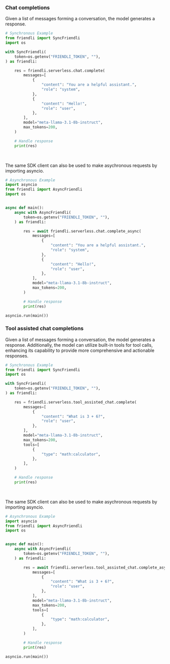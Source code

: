 <!-- Start SDK Example Usage [usage] -->
### Chat completions

Given a list of messages forming a conversation, the model generates a response.

```python
# Synchronous Example
from friendli import SyncFriendli
import os

with SyncFriendli(
    token=os.getenv("FRIENDLI_TOKEN", ""),
) as friendli:

    res = friendli.serverless.chat.complete(
        messages=[
            {
                "content": "You are a helpful assistant.",
                "role": "system",
            },
            {
                "content": "Hello!",
                "role": "user",
            },
        ],
        model="meta-llama-3.1-8b-instruct",
        max_tokens=200,
    )

    # Handle response
    print(res)
```

</br>

The same SDK client can also be used to make asychronous requests by importing asyncio.
```python
# Asynchronous Example
import asyncio
from friendli import AsyncFriendli
import os


async def main():
    async with AsyncFriendli(
        token=os.getenv("FRIENDLI_TOKEN", ""),
    ) as friendli:

        res = await friendli.serverless.chat.complete_async(
            messages=[
                {
                    "content": "You are a helpful assistant.",
                    "role": "system",
                },
                {
                    "content": "Hello!",
                    "role": "user",
                },
            ],
            model="meta-llama-3.1-8b-instruct",
            max_tokens=200,
        )

        # Handle response
        print(res)

asyncio.run(main())
```

### Tool assisted chat completions

Given a list of messages forming a conversation, the model generates a response. Additionally, the model can utilize built-in tools for tool calls, enhancing its capability to provide more comprehensive and actionable responses.

```python
# Synchronous Example
from friendli import SyncFriendli
import os

with SyncFriendli(
    token=os.getenv("FRIENDLI_TOKEN", ""),
) as friendli:

    res = friendli.serverless.tool_assisted_chat.complete(
        messages=[
            {
                "content": "What is 3 + 6?",
                "role": "user",
            },
        ],
        model="meta-llama-3.1-8b-instruct",
        max_tokens=200,
        tools=[
            {
                "type": "math:calculator",
            },
        ],
    )

    # Handle response
    print(res)
```

</br>

The same SDK client can also be used to make asychronous requests by importing asyncio.
```python
# Asynchronous Example
import asyncio
from friendli import AsyncFriendli
import os


async def main():
    async with AsyncFriendli(
        token=os.getenv("FRIENDLI_TOKEN", ""),
    ) as friendli:

        res = await friendli.serverless.tool_assisted_chat.complete_async(
            messages=[
                {
                    "content": "What is 3 + 6?",
                    "role": "user",
                },
            ],
            model="meta-llama-3.1-8b-instruct",
            max_tokens=200,
            tools=[
                {
                    "type": "math:calculator",
                },
            ],
        )

        # Handle response
        print(res)

asyncio.run(main())
```
<!-- End SDK Example Usage [usage] -->